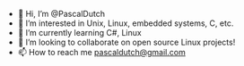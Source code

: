 - 👋 Hi, I’m @PascalDutch
- 👀 I’m interested in Unix, Linux, embedded systems, C, etc.
- 🌱 I’m currently learning C#, Linux
- 💞️ I’m looking to collaborate on open source Linux projects!
- 📫 How to reach me pascaldutch@gmail.com

<!---
PascalDutch/PascalDutch is a ✨ special ✨ repository because its `README.md` (this file) appears on your GitHub profile.
You can click the Preview link to take a look at your changes.
--->
